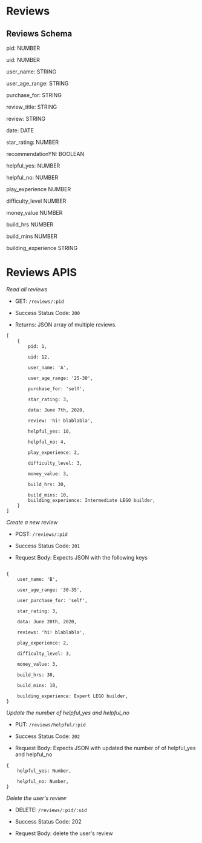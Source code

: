 # Reviews

## Reviews Schema

pid: NUMBER

uid: NUMBER

user_name: STRING

user_age_range: STRING

purchase_for: STRING

review_title: STRING

review: STRING

date: DATE

star_rating: NUMBER

recommendationYN: BOOLEAN

helpful_yes: NUMBER

helpful_no: NUMBER

play_experience NUMBER

difficulty_level NUMBER

money_value NUMBER

build_hrs NUMBER

build_mins NUMBER
  
building_experience STRING


# Reviews APIS

_Read all reviews_

* GET: `/reviews/:pid`

* Success Status Code: `200`

* Returns: JSON array of multiple reviews. 

```
[ 
    { 
        pid: 1,
        
        uid: 12,

        user_name: 'A',
        
        user_age_range: '25-30',
        
        purchase_for: 'self',
        
        star_rating: 3,
        
        data: June 7th, 2020,
        
        review: 'hi! blablabla',
        
        helpful_yes: 10,
        
        helpful_no: 4,
        
        play_experience: 2,
        
        difficulty_level: 3,
        
        money_value: 3,
        
        build_hrs: 30,
        
        build_mins: 10,
        building_experience: Intermediate LEGO builder,
    } 
]
```
_Create a new review_

* POST: `/reviews/:pid`

* Success Status Code: `201`

* Request Body: Expects JSON with the following keys

```

{
    user_name: 'B',
    
    user_age_range: '30-35',
    
    user_purchase_for: 'self',
    
    star_rating: 3,
    
    data: June 20th, 2020,
    
    reviews: 'hi! blablabla',
    
    play_experience: 2,
    
    difficulty_level: 3,
    
    money_value: 3,
    
    build_hrs: 30,
    
    build_mins: 10,
    
    building_experience: Expert LEGO builder,
}

```

_Update the number of helpful_yes and helpful_no_

* PUT: `/reviews/helpful/:pid`

* Success Status Code: `202`

* Request Body: Expects JSON with updated the number of of helpful_yes and helpful_no

```
{ 
    helpful_yes: Number,

    helpful_no: Number,
}

```

_Delete the user's review_

* DELETE: `/reviews/:pid/:uid`

* Success Status Code: 202

* Request Body: delete the user's review




